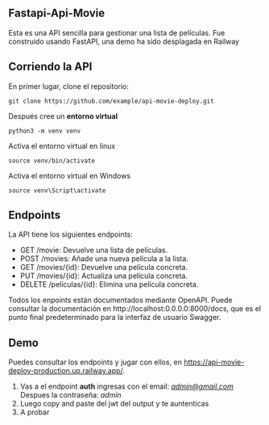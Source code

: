 ## Fastapi-Api-Movie
Esta es una API sencilla para gestionar una lista de películas. Fue construido usando FastAPI, una demo ha sido desplagada en Railway

## Corriendo la API

En primer lugar, clone el repositorio:
```
git clone https://github.com/example/api-movie-deploy.git
```

Después cree un **entorno virtual**
```
python3 -m venv venv
```
Activa el entorno virtual en linux
```
source venv/bin/activate
```
Activa el entorno virtual en Windows
```
source venv\Script\activate
```

## Endpoints

La API tiene los siguientes endpoints:

- GET /movie: Devuelve una lista de películas.
- POST /movies: Añade una nueva película a la lista.
- GET /movies/{id}: Devuelve una película concreta.
- PUT /movies/{id}: Actualiza una película concreta.
- DELETE /películas/{id}: Elimina una película concreta.

Todos los enpoints están documentados mediante OpenAPI. Puede consultar la documentación en http://localhost:0.0.0.0:8000/docs, que es el punto final predeterminado para la interfaz de usuario Swagger.

## Demo
Puedes consultar los endpoints y jugar con ellos, en https://api-movie-deploy-production.up.railway.app/.
1. Vas a el endpoint **auth**  ingresas con el email: *admin@gmail.com* Despues la contraseña: *admin*
2. Luego copy and paste del jwt del output y te auntenticas
3. A probar
